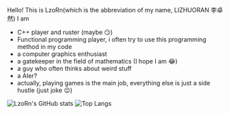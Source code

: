 Hello! This is LzoRn(which is the abbreviation of my name, LIZHUORAN 李卓然)
I am
- C++ player and ruster (maybe :smirk:)  
- Functional programming player, i often try to use this programming method in my code
- a computer graphics enthusiast
- a gatekeeper in the field of mathematics (I hope I am :joy:)
- a guy who often thinks about weird stuff
- a AIer?
- actually, playing games is the main job, everything else is just a side hustle (just joke :wink:)


![LzoRn's GitHub stats](https://github-readme-stats.vercel.app/api?username=sun0225SUN&hide_title=true&hide_border=true&show_icons=trueline_height=21&text_color=000&icon_color=000&bg_color=0,ea6161,ffc64d,fffc4d,52fa5a&theme=graywhite)
![Top Langs](https://github-readme-stats.vercel.app/api/top-langs/?username=sun0225SUN&hide_title=true&hide_border=true&layout=compact&langs_count=6&text_color=000&icon_color=fff&bg_color=0,52fa5a,4dfcff,c64dff&theme=graywhite)
